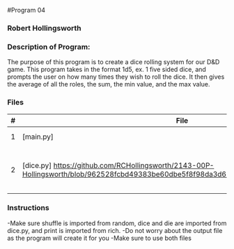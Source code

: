 #Program 04
### Robert Hollingsworth
### Description of Program:

The purpose of this program is to create a dice rolling system for our D&D game. This program takes in the format 1d5, ex. 1 five sided dice, and prompts the user on
how many times they wish to roll the dice. It then gives the average of all the roles, the sum, the min value, and the max value. 
### Files


|   #   | File            | Description                                        |
| :---: | --------------- | -------------------------------------------------- |
|   1   |[main.py]     | This is the main driver |
|   2   | [dice.py]  https://github.com/RCHollingsworth/2143-00P-Hollingsworth/blob/962528fcbd49383be60dbe5f8f98da3d664fe80c/Assignments/P04/dice.py| This is the file that holds the classes Die and Dice |
### Instructions

-Make sure shuffle is imported from random, dice and die are imported from dice.py, and print is imported from rich.
-Do not worry about the output file as the program will create it for you
-Make sure to use both files

